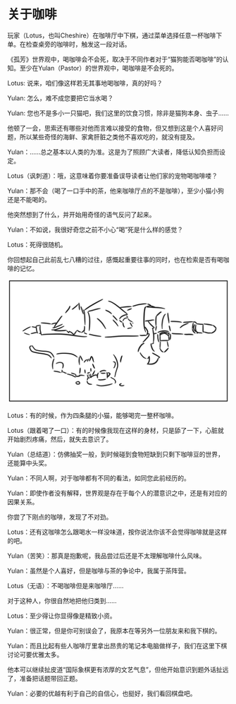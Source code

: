 # 关于咖啡

玩家（Lotus，也叫Cheshire）在咖啡厅中下棋，通过菜单选择任意一杯咖啡下单。在检查桌旁的咖啡时，触发这一段对话。

《孤芳》世界观中，喝咖啡会不会死，取决于不同作者对于“猫狗能否喝咖啡”的认知。至少在Yulan（Pastor）的世界观中，喝咖啡是不会死的。

Lotus: 说来，咱们像这样若无其事地喝咖啡，真的好吗？

Yulan: 怎么，难不成您要把它当水喝？

Yulan: 您也不是多小一只猫吧，我们这里的饮食习惯，除非是猫狗本身、虫子……

他顿了一会，思索还有哪些对他而言难以接受的食物，但又想到这是个人喜好问题，所以某些奇怪的海鲜、家禽肝脏之类他不喜欢吃的，就没有提及。

Yulan：……总之基本以人类的为准。这是为了照顾广大读者，降低认知负担而设定。

Lotus（讽刺道）：哦，这意味着你要准备误导读者让他们家的宠物喝咖啡喽？

Yulan：那不会（喝了一口手中的茶，他来咖啡厅点的不是咖啡），至少小猫小狗还是不能喝的。

他突然想到了什么，并开始用奇怪的语气反问了起来。

Yulan：不如说，我很好奇您之前不小心“喝”死是什么样的感觉？

Lotus：死得很随机。

你回想起自己此前乱七八糟的过往，感慨起重要往事的同时，也在检索是否有喝咖啡的记忆。

![image](imgs/coffee.svg)

Lotus：有的时候，作为四条腿的小猫，能够喝完一整杯咖啡。

Lotus（跟着喝了一口）：有的时候像我现在这样的身材，只是舔了一下，心脏就开始剧烈疼痛，然后，就失去意识了。

Yulan（总结道）：仿佛抽奖一般，到时候碰到食物短缺到只剩下咖啡豆的世界，还能算中头奖。

Yulan：不同人啊，对于咖啡都有不同的看法，如同您此前经历的。

Yulan：即使作者没有解释，世界观是存在于每个人的潜意识之中，还是有对应的因果关系。

你尝了下刚点的咖啡，发现了不对劲。

Lotus：还有这咖啡怎么跟喝水一样没味道，按你说法你该不会觉得咖啡就是这样的吧。

Yulan（苦笑）：那真是抱歉呢，我品尝过后还是不太理解咖啡什么风味。

Yulan：虽然是个人喜好，但是咖啡与茶的争论中，我属于茶阵营。

Lotus（无语）：不喝咖啡但是来咖啡厅……

对于这种人，你很自然地把他归类到……

Lotus：至少得让你显得像是精致小资。

Yulan：很正常，但是你可别误会了，我原本在等另外一位朋友来和我下棋的。

Yulan：而且比起有些人咖啡厅里拿出昂贵的笔记本电脑做样子，我们在这里下棋讨论可要优雅太多。

他本可以继续扯皮道“国际象棋更有浓厚的文艺气息”，但他开始意识到题外话扯远了，准备把话题带回正题。

Yulan：必要的优越有利于自己的自信心，也挺好，我们看回棋盘吧。
